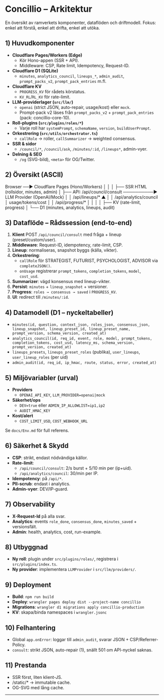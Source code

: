 # Concillio – Arkitektur

En översikt av ramverkets komponenter, dataflöden och driftmodell. Fokus: enkel att förstå, enkel att drifta, enkel att utöka.

## 1) Huvudkomponenter

- **Cloudflare Pages/Workers (Edge)**
  - Kör Hono-appen (SSR + API).
  - Middleware: CSP, Rate limit, Idempotency, Request-ID.
- **Cloudflare D1 (SQLite)**  
  - `minutes`, `analytics_council`, `lineups_*`, `admin_audit`, `prompt_packs_v2`, `prompt_pack_entries` m.fl.
- **Cloudflare KV**
  - `PROGRESS_KV` för rådets körstatus.
  - `KV_RL`/`RL_KV` för rate-limit.
- **LLM-providerlager (`src/llm/`)**
  - `openai` (strict JSON, auto-repair, usage/kost) eller `mock`.
  - Prompt-pack v2 läses från `prompt_packs_v2` + `prompt_pack_entries` (pack: concillio-core-10).
- **Roll-plugins (`src/plugins/roles/*`)**
  - Varje roll har `systemPrompt`, `schemaName`, `version`, `buildUserPrompt`.
- **Orkestrering (`src/utils/orchestrator.ts`)**
  - `callRole` → roller, `callSummarizer` → weighted consensus.
- **SSR & sidor**
  - `/council/*`, `/council/ask`, `/minutes/:id`, `/lineups*`, admin-vyer.
- **Delning & SEO**
  - `/og` (SVG-bild), `<meta>` för OG/Twitter.

## 2) Översikt (ASCII)



Browser ──▶ Cloudflare Pages (Hono/Workers)
│ │
│ ├── SSR HTML (rollsidor, minutes, admin)
│ ├── API: /api/council/consult ──────────▶ LLM Provider (OpenAI/Mock)
│ │ /api/lineups/* ▲
│ │ /api/analytics/council │ usage/tokens/cost
│ │ /api/progress/* │
│ │
│ ├── KV (rate-limit, progress)
│ └── D1 (minutes, analytics, lineups, audit)


## 3) Dataflöde – Rådssession (end-to-end)

1. **Klient** POST `/api/council/consult` med fråga + lineup (preset/custom/user).
2. **Middleware**: Request-ID, idempotency, rate-limit, CSP.
3. **Lineup**: normaliseras, snapshot byggs (källa, vikter).
4. **Orkestrering**:
   - `callRole` för STRATEGIST, FUTURIST, PSYCHOLOGIST, ADVISOR via `completeJSON()`.
   - `onUsage` registrerar `prompt_tokens`, `completion_tokens`, `model`, `cost_usd`.
5. **Summarizer**: vägd konsensus med lineup-vikter.
6. **Persist**: `minutes` + `lineup_snapshot` + versioner.
7. **Progress**: `roles → consensus → saved` i `PROGRESS_KV`.
8. **UI**: redirect till `/minutes/:id`.

## 4) Datamodell (D1 – nyckeltabeller)

- `minutes(id, question, context_json, roles_json, consensus_json, lineup_snapshot, lineup_preset_id, lineup_preset_name, prompt_version, schema_version, created_at)`
- `analytics_council(id, req_id, event, role, model, prompt_tokens, completion_tokens, cost_usd, latency_ms, schema_version, prompt_version, created_at)`
- `lineups_presets`, `lineups_preset_roles` (publika), `user_lineups`, `user_lineup_roles` (per uid)
- `admin_audit(id, req_id, ip_hmac, route, status, error, created_at)`

## 5) Miljövariabler (urval)

- **Providers**
  - `OPENAI_API_KEY`, `LLM_PROVIDER=openai|mock`
- **Säkerhet/ops**
  - `DEV=true` eller `ADMIN_IP_ALLOWLIST=ip1,ip2`
  - `AUDIT_HMAC_KEY`
- **Kost/alert**
  - `COST_LIMIT_USD`, `COST_WEBHOOK_URL`

Se `docs/Env.md` för full referens.

## 6) Säkerhet & Skydd

- **CSP**: strikt, endast nödvändiga källor.
- **Rate-limit**:
  - `/api/council/consult`: 2/s burst + 5/10 min per (ip+uid).
  - `/api/analytics/council`: 30/min per IP.
- **Idempotency**: på `/api/*`.
- **PII-scrub**: endast i analytics.
- **Admin-vyer**: DEV/IP-guard.

## 7) Observability

- **X-Request-Id** på alla svar.
- **Analytics**: events `role_done`, `consensus_done`, `minutes_saved` + versionsfält.
- **Admin**: health, analytics, cost, run-example.

## 8) Utbyggnad

- **Ny roll**: plugin under `src/plugins/roles/`, registrera i `src/plugins/index.ts`.
- **Ny provider**: implementera `LLMProvider` i `src/llm/providers/`.

## 9) Deployment

- **Build**: `npm run build`
- **Deploy**: `wrangler pages deploy dist --project-name concillio`
- **Migrations**: `wrangler d1 migrations apply concillio-production`
- **KV**: skapa/binda namespaces i `wrangler.jsonc`

## 10) Felhantering

- Global `app.onError`: loggar till `admin_audit`, svarar JSON + CSP/Referrer-Policy.
- `consult`: strikt JSON, auto-repair (1), snällt 501 om API-nyckel saknas.

## 11) Prestanda

- SSR först, liten klient-JS.
- /static/* → immutable cache.
- OG-SVG med lång cache.

---